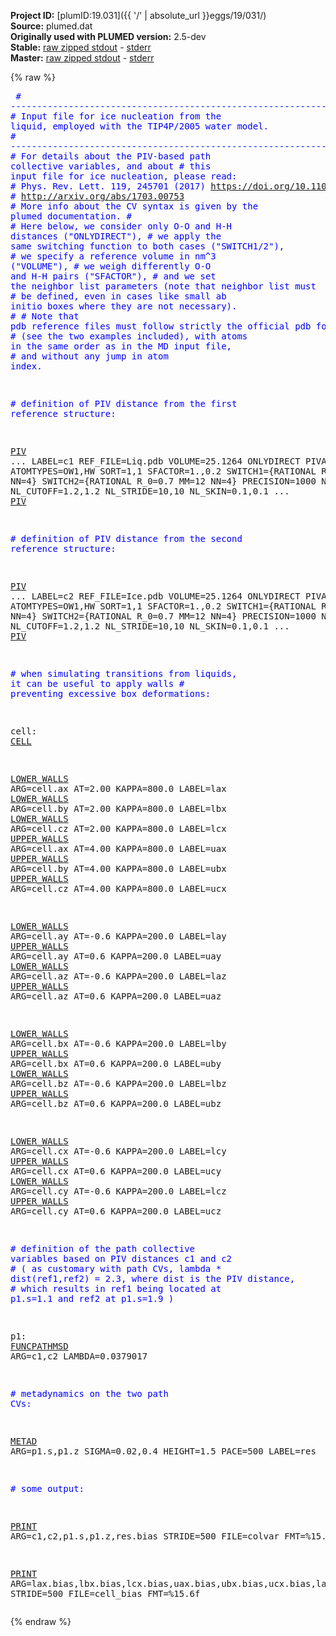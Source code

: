 **Project ID:** [plumID:19.031]({{ '/' | absolute_url }}eggs/19/031/)  
**Source:** plumed.dat  
**Originally used with PLUMED version:** 2.5-dev  
**Stable:** [raw zipped stdout](plumed.dat.plumed.stdout.txt.zip) - [stderr](plumed.dat.plumed.stderr)  
**Master:** [raw zipped stdout](plumed.dat.plumed_master.stdout.txt.zip) - [stderr](plumed.dat.plumed_master.stderr)  

{% raw %}<pre>
<span style="color:blue"># -----------------------------------------------------------------------------------------</span>
<span style="color:blue"># Input file for ice nucleation from the liquid, employed with the TIP4P/2005 water model.</span>
<span style="color:blue"># -----------------------------------------------------------------------------------------</span>
<span style="color:blue"># For details about the PIV-based path collective variables, and about</span>
<span style="color:blue"># this input file for ice nucleation, please read:</span>
<span style="color:blue">#   Phys. Rev. Lett. 119, 245701 (2017) https://doi.org/10.1103/PhysRevLett.119.245701</span>
<span style="color:blue">#   http://arxiv.org/abs/1703.00753</span>
<span style="color:blue"># More info about the CV syntax is given by the plumed documentation.</span>
<span style="color:blue"># </span>
<span style="color:blue"># Here below, we consider only O-O and H-H distances ("ONLYDIRECT"),</span>
<span style="color:blue"># we apply the same switching function to both cases ("SWITCH1/2"), </span>
<span style="color:blue"># we specify a reference volume in nm^3 ("VOLUME"),</span>
<span style="color:blue"># we weigh differently O-O and H-H pairs ("SFACTOR"),</span>
<span style="color:blue"># and we set the neighbor list parameters (note that neighbor list must</span>
<span style="color:blue"># be defined, even in cases like small ab initio boxes where they are not necessary).</span>
<span style="color:blue">#</span>
<span style="color:blue"># Note that pdb reference files must follow strictly the official pdb format </span>
<span style="color:blue"># (see the two examples included), with atoms in the same order as in the MD input file,</span>
<span style="color:blue"># and without any jump in atom index.</span>

<span style="color:blue"># definition of PIV distance from the first reference structure:</span>

<a href="https://plumed.github.io/doc-master/user-doc/html/_p_i_v.html">PIV</a> ...
LABEL=c1
REF_FILE=Liq.pdb
VOLUME=25.1264
ONLYDIRECT
PIVATOMS=2
ATOMTYPES=OW1,HW
SORT=1,1
SFACTOR=1.,0.2
SWITCH1={RATIONAL R_0=0.7 MM=12 NN=4}
SWITCH2={RATIONAL R_0=0.7 MM=12 NN=4}
PRECISION=1000
NLIST
NL_CUTOFF=1.2,1.2
NL_STRIDE=10,10
NL_SKIN=0.1,0.1
... <a href="https://plumed.github.io/doc-master/user-doc/html/_p_i_v.html">PIV</a>

<span style="color:blue"># definition of PIV distance from the second reference structure:</span>

<a href="https://plumed.github.io/doc-master/user-doc/html/_p_i_v.html">PIV</a> ...
LABEL=c2
REF_FILE=Ice.pdb
VOLUME=25.1264
ONLYDIRECT
PIVATOMS=2
ATOMTYPES=OW1,HW
SORT=1,1
SFACTOR=1.,0.2
SWITCH1={RATIONAL R_0=0.7 MM=12 NN=4}
SWITCH2={RATIONAL R_0=0.7 MM=12 NN=4}
PRECISION=1000
NLIST
NL_CUTOFF=1.2,1.2
NL_STRIDE=10,10
NL_SKIN=0.1,0.1
... <a href="https://plumed.github.io/doc-master/user-doc/html/_p_i_v.html">PIV</a>

<span style="color:blue"># when simulating transitions from liquids, it can be useful to apply walls</span>
<span style="color:blue">#  preventing excessive box deformations:</span>

cell: <a href="https://plumed.github.io/doc-master/user-doc/html/_c_e_l_l.html">CELL</a>

<a href="https://plumed.github.io/doc-master/user-doc/html/_l_o_w_e_r__w_a_l_l_s.html">LOWER_WALLS</a> ARG=cell.ax AT=2.00  KAPPA=800.0 LABEL=lax
<a href="https://plumed.github.io/doc-master/user-doc/html/_l_o_w_e_r__w_a_l_l_s.html">LOWER_WALLS</a> ARG=cell.by AT=2.00  KAPPA=800.0 LABEL=lbx
<a href="https://plumed.github.io/doc-master/user-doc/html/_l_o_w_e_r__w_a_l_l_s.html">LOWER_WALLS</a> ARG=cell.cz AT=2.00  KAPPA=800.0 LABEL=lcx
<a href="https://plumed.github.io/doc-master/user-doc/html/_u_p_p_e_r__w_a_l_l_s.html">UPPER_WALLS</a> ARG=cell.ax AT=4.00  KAPPA=800.0 LABEL=uax
<a href="https://plumed.github.io/doc-master/user-doc/html/_u_p_p_e_r__w_a_l_l_s.html">UPPER_WALLS</a> ARG=cell.by AT=4.00  KAPPA=800.0 LABEL=ubx
<a href="https://plumed.github.io/doc-master/user-doc/html/_u_p_p_e_r__w_a_l_l_s.html">UPPER_WALLS</a> ARG=cell.cz AT=4.00  KAPPA=800.0 LABEL=ucx

<a href="https://plumed.github.io/doc-master/user-doc/html/_l_o_w_e_r__w_a_l_l_s.html">LOWER_WALLS</a> ARG=cell.ay AT=-0.6  KAPPA=200.0 LABEL=lay
<a href="https://plumed.github.io/doc-master/user-doc/html/_u_p_p_e_r__w_a_l_l_s.html">UPPER_WALLS</a> ARG=cell.ay  AT=0.6  KAPPA=200.0 LABEL=uay
<a href="https://plumed.github.io/doc-master/user-doc/html/_l_o_w_e_r__w_a_l_l_s.html">LOWER_WALLS</a> ARG=cell.az AT=-0.6  KAPPA=200.0 LABEL=laz
<a href="https://plumed.github.io/doc-master/user-doc/html/_u_p_p_e_r__w_a_l_l_s.html">UPPER_WALLS</a> ARG=cell.az  AT=0.6  KAPPA=200.0 LABEL=uaz

<a href="https://plumed.github.io/doc-master/user-doc/html/_l_o_w_e_r__w_a_l_l_s.html">LOWER_WALLS</a> ARG=cell.bx AT=-0.6  KAPPA=200.0 LABEL=lby
<a href="https://plumed.github.io/doc-master/user-doc/html/_u_p_p_e_r__w_a_l_l_s.html">UPPER_WALLS</a> ARG=cell.bx  AT=0.6  KAPPA=200.0 LABEL=uby
<a href="https://plumed.github.io/doc-master/user-doc/html/_l_o_w_e_r__w_a_l_l_s.html">LOWER_WALLS</a> ARG=cell.bz AT=-0.6  KAPPA=200.0 LABEL=lbz
<a href="https://plumed.github.io/doc-master/user-doc/html/_u_p_p_e_r__w_a_l_l_s.html">UPPER_WALLS</a> ARG=cell.bz  AT=0.6  KAPPA=200.0 LABEL=ubz

<a href="https://plumed.github.io/doc-master/user-doc/html/_l_o_w_e_r__w_a_l_l_s.html">LOWER_WALLS</a> ARG=cell.cx AT=-0.6  KAPPA=200.0 LABEL=lcy
<a href="https://plumed.github.io/doc-master/user-doc/html/_u_p_p_e_r__w_a_l_l_s.html">UPPER_WALLS</a> ARG=cell.cx  AT=0.6  KAPPA=200.0 LABEL=ucy
<a href="https://plumed.github.io/doc-master/user-doc/html/_l_o_w_e_r__w_a_l_l_s.html">LOWER_WALLS</a> ARG=cell.cy AT=-0.6  KAPPA=200.0 LABEL=lcz
<a href="https://plumed.github.io/doc-master/user-doc/html/_u_p_p_e_r__w_a_l_l_s.html">UPPER_WALLS</a> ARG=cell.cy  AT=0.6  KAPPA=200.0 LABEL=ucz

<span style="color:blue"># definition of the path collective variables based on PIV distances c1 and c2</span>
<span style="color:blue">#  ( as customary with path CVs, lambda * dist(ref1,ref2) = 2.3, where dist is the PIV distance,</span>
<span style="color:blue">#  which results in ref1 being located at p1.s=1.1 and ref2 at p1.s=1.9 )</span>

p1: <a href="https://plumed.github.io/doc-master/user-doc/html/_f_u_n_c_p_a_t_h_m_s_d.html">FUNCPATHMSD</a> ARG=c1,c2 LAMBDA=0.0379017

<span style="color:blue"># metadynamics on the two path CVs:</span>

<a href="https://plumed.github.io/doc-master/user-doc/html/_m_e_t_a_d.html">METAD</a> ARG=p1.s,p1.z SIGMA=0.02,0.4 HEIGHT=1.5 PACE=500 LABEL=res

<span style="color:blue"># some output:</span>

<a href="https://plumed.github.io/doc-master/user-doc/html/_p_r_i_n_t.html">PRINT</a> ARG=c1,c2,p1.s,p1.z,res.bias STRIDE=500  FILE=colvar FMT=%15.6f

<a href="https://plumed.github.io/doc-master/user-doc/html/_p_r_i_n_t.html">PRINT</a> ARG=lax.bias,lbx.bias,lcx.bias,uax.bias,ubx.bias,ucx.bias,lay.bias,uay.bias,laz.bias,uaz.bias,lby.bias,uby.bias,lbz.bias,ubz.bias,lcy.bias,ucy.bias,lcz.bias,ucz.bias STRIDE=500  FILE=cell_bias FMT=%15.6f
</pre>{% endraw %}
